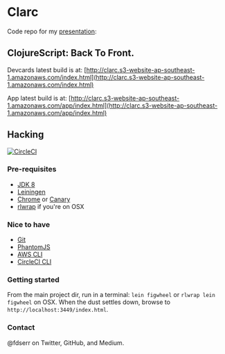 # Clarc

Code repo for my
[presentation](https://github.com/fdserr/clarc/blob/master/resources/public/deck.pdf):
## ClojureScript: Back To Front.

Devcards latest build is at: [http://clarc.s3-website-ap-southeast-1.amazonaws.com/index.html](http://clarc.s3-website-ap-southeast-1.amazonaws.com/index.html)

App latest build is at: [http://clarc.s3-website-ap-southeast-1.amazonaws.com/app/index.html](http://clarc.s3-website-ap-southeast-1.amazonaws.com/app/index.html)

## Hacking

[![CircleCI](https://circleci.com/gh/fdserr/clarc.svg?style=svg&circle-token=2ea7757a3e32217c21186f8b4469ebe39163245b)](https://circleci.com/gh/fdserr/clarc)

### Pre-requisites

- [JDK 8](https://docs.oracle.com/javase/8/docs/technotes/guides/install/install_overview.html)
- [Leiningen](https://leiningen.org)
- [Chrome](https://www.google.com/chrome/) or [Canary](https://www.google.com/chrome/browser/canary.html)
- [rlwrap](http://brewformulas.org/Rlwrap) if you're on OSX

### Nice to have

- [Git](https://desktop.github.com)
- [PhantomJS](http://phantomjs.org/download.html)
- [AWS CLI](https://aws.amazon.com/cli/)
- [CircleCI CLI](https://circleci.com/docs/2.0/local-jobs/)

### Getting started

From the main project dir, run in a terminal:
`lein figwheel` or `rlwrap lein figwheel` on OSX.
When the dust settles down, browse to
`http://localhost:3449/index.html`.

### Contact

@fdserr on Twitter, GitHub, and Medium.
